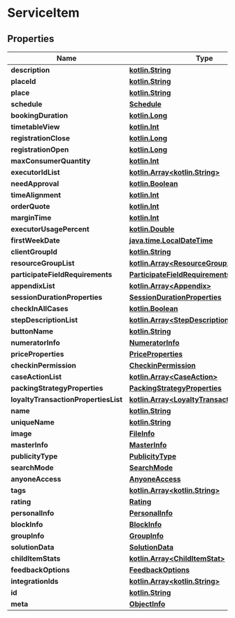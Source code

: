 # ServiceItem

## Properties
Name | Type | Description | Notes
------------ | ------------- | ------------- | -------------
**description** | [**kotlin.String**](.md) |  |  [optional]
**placeId** | [**kotlin.String**](.md) |  |  [optional]
**place** | [**kotlin.String**](.md) |  |  [optional]
**schedule** | [**Schedule**](Schedule.md) |  |  [optional]
**bookingDuration** | [**kotlin.Long**](.md) |  |  [optional]
**timetableView** | [**kotlin.Int**](.md) |  |  [optional]
**registrationClose** | [**kotlin.Long**](.md) |  |  [optional]
**registrationOpen** | [**kotlin.Long**](.md) |  |  [optional]
**maxConsumerQuantity** | [**kotlin.Int**](.md) |  |  [optional]
**executorIdList** | [**kotlin.Array&lt;kotlin.String&gt;**](.md) |  |  [optional]
**needApproval** | [**kotlin.Boolean**](.md) |  |  [optional]
**timeAlignment** | [**kotlin.Int**](.md) |  |  [optional]
**orderQuote** | [**kotlin.Int**](.md) |  |  [optional]
**marginTime** | [**kotlin.Int**](.md) |  |  [optional]
**executorUsagePercent** | [**kotlin.Double**](.md) |  |  [optional]
**firstWeekDate** | [**java.time.LocalDateTime**](java.time.LocalDateTime.md) |  |  [optional]
**clientGroupId** | [**kotlin.String**](.md) |  |  [optional]
**resourceGroupList** | [**kotlin.Array&lt;ResourceGroup&gt;**](ResourceGroup.md) |  |  [optional]
**participateFieldRequirements** | [**ParticipateFieldRequirements**](ParticipateFieldRequirements.md) |  |  [optional]
**appendixList** | [**kotlin.Array&lt;Appendix&gt;**](Appendix.md) |  |  [optional]
**sessionDurationProperties** | [**SessionDurationProperties**](SessionDurationProperties.md) |  |  [optional]
**checkInAllCases** | [**kotlin.Boolean**](.md) |  |  [optional]
**stepDescriptionList** | [**kotlin.Array&lt;StepDescription&gt;**](StepDescription.md) |  |  [optional]
**buttonName** | [**kotlin.String**](.md) |  |  [optional]
**numeratorInfo** | [**NumeratorInfo**](NumeratorInfo.md) |  |  [optional]
**priceProperties** | [**PriceProperties**](PriceProperties.md) |  |  [optional]
**checkinPermission** | [**CheckinPermission**](CheckinPermission.md) |  |  [optional]
**caseActionList** | [**kotlin.Array&lt;CaseAction&gt;**](CaseAction.md) |  |  [optional]
**packingStrategyProperties** | [**PackingStrategyProperties**](PackingStrategyProperties.md) |  |  [optional]
**loyaltyTransactionPropertiesList** | [**kotlin.Array&lt;LoyaltyTransactionProperties&gt;**](LoyaltyTransactionProperties.md) |  |  [optional]
**name** | [**kotlin.String**](.md) |  |  [optional]
**uniqueName** | [**kotlin.String**](.md) |  |  [optional]
**image** | [**FileInfo**](FileInfo.md) |  |  [optional]
**masterInfo** | [**MasterInfo**](MasterInfo.md) |  |  [optional]
**publicityType** | [**PublicityType**](PublicityType.md) |  |  [optional]
**searchMode** | [**SearchMode**](SearchMode.md) |  |  [optional]
**anyoneAccess** | [**AnyoneAccess**](AnyoneAccess.md) |  |  [optional]
**tags** | [**kotlin.Array&lt;kotlin.String&gt;**](.md) |  |  [optional]
**rating** | [**Rating**](Rating.md) |  |  [optional]
**personalInfo** | [**PersonalInfo**](PersonalInfo.md) |  |  [optional]
**blockInfo** | [**BlockInfo**](BlockInfo.md) |  |  [optional]
**groupInfo** | [**GroupInfo**](GroupInfo.md) |  |  [optional]
**solutionData** | [**SolutionData**](SolutionData.md) |  |  [optional]
**childItemStats** | [**kotlin.Array&lt;ChildItemStat&gt;**](ChildItemStat.md) |  |  [optional]
**feedbackOptions** | [**FeedbackOptions**](FeedbackOptions.md) |  |  [optional]
**integrationIds** | [**kotlin.Array&lt;kotlin.String&gt;**](.md) |  |  [optional]
**id** | [**kotlin.String**](.md) |  |  [optional]
**meta** | [**ObjectInfo**](ObjectInfo.md) |  |  [optional]
